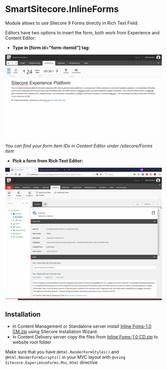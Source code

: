 # SmartSitecore.InlineForms

Module allows to use Sitecore 9 Forms directly in Rich Text Field.

Editors have two options to insert the form, both work from Experience and Content Editor:

* **Type in [form id="form-itemid"] tag:**

![Sitecore Inline Forms Experience Editor](documentation/Sitecore-Inline-Forms-Experience-Editor.gif)

*You can find your form item IDs in Content Editor under /sitecore/Forms item*

* **Pick a form from Rich Text Editor:**

![Sitecore Inline Forms Rich Text Editor](documentation/Sitecore-Inline-Forms-Rich-Text-Editor.gif)

## Installation

* In Content Management or Standalone server install [Inline Foms-1.0 CM.zip](sc.package) using Sitecore Installation Wizard.
* In Content Delivery server copy the files from [Inline Foms-1.0 CD.zip](sc.package) to website root folder

Make sure that you have `@Html.RenderFormStyles()` and `@Html.RenderFormScripts()` in your MVC layout with `@using Sitecore.ExperienceForms.Mvc.Html` directive
